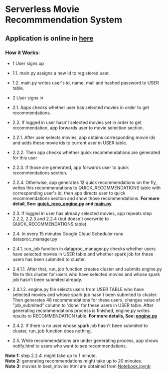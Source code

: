 # Serverless Movie Recommmendation System
## Application is online in [here](http://sparkrecommendationengine.appspot.com/)
### How it Works:
* 1 User signs up
* 1.1. main.py assigns a new id to registered user. 
* 1.2. main.py writes user's id, name, mail and hashed password to USER table.

* 2 User signs in
* 2.1. Apps checks whether user has selected movies in order to get recommendations.

* 2.2. If logged in user hasn't selected movies yet in order to get recommendation, app forwards user to movie selection section.
* 2.2.1. After user selects movies, app obtains corresponding movie ids and adds these movie ids to current user in USER table.
* 2.2.2. Then app checks whether quick recommendations are generated for this user
* 2.2.3. If those are generated, app forwards user to quick recommendations section.
* 2.2.4. Otherwise, app generates 12 quick recommendations on the fly, writes this recommendations to QUICK_RECOMMENDATIONS table with corresponding user's id,  then app directs user to quick recommendations section and show those recommendations. __For more detail, See: [quick_reco_engine.py](https://github.com/badalnabizade/MovieHunter-Recommendation-Engine/blob/master/utils/quick_reco_engine.py) and [main.py](https://github.com/badalnabizade/MovieHunter-Recommendation-Engine/blob/master/app/main.py)__
 
* 2.3. If logged in user has already selected movies, app repeats step 2.2.2, 2.2.3 and 2.2.4 (but doesn't overwrite to QUICK_RECOMMENDATIONS table).

* 2.4. In every 15 minutes Google Cloud Scheduler runs dataproc_manager.py 
* 2.4.1. run_job function in dataproc_manager.py checks whether users have selected movies in USER table and whether spark job for these users has been submited to cluster. 
* 2.4.1.1. After that, run_job function creates cluster and submits engine.py file to this cluster for users who have selected movies and whose spark job hasn't been submited already.    
* 2.4.1.2. engine.py file selects users from USER TABLE who have selected movies and whose spark job hasn't been submited to cluster. Then generates 48 recommendations for these users, changes value of "job_submited" column to 'done' for these users in USER table. After generating recommendations process is finished, engine.py writes results to RECOMMENDATION table. __For more details, See: [engine.py](https://github.com/badalnabizade/MovieHunter-Recommendation-Engine/blob/master/utils/engine.py)__   
* 2.4.2. If there is no user whose spark job hasn't been submited to cluster, run_job function does nothing.

* 2.5. While recommendations are under generating process, app shows notify.html to users who want to see recommendations.

**Note 1:** step 2.2.4. might take up to 1 minute.<br/>
**Note 2:** generating recommendations might take up to 20 minutes.<br/>
**Note 3:** movies in best_movies.html are obtained from [Notebook.ipynb](https://github.com/badalnabizade/MovieHunter-Recommendation-Engine/blob/master/Notebook.ipynb)

